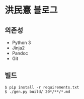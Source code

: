 洪民憙 블로그
=============

의존성
------

 -  Python 3
 -  Jinja2
 -  Pandoc
 -  Git


빌드
----

    $ pip install -r requirements.txt
    $ ./gen.py build/ 20*/**/*.md
